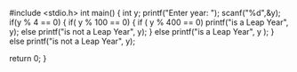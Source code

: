 #include <stdio.h>
int main()
{
int y;
printf("Enter year: ");
scanf("%d",&y);
 if(y % 4 == 0)
     {
     if( y % 100 == 0)
     {
     if ( y % 400 == 0)
     printf("is a Leap Year", y);
     else
     printf("is not a Leap Year", y);
     }
     else
     printf("is a Leap Year", y );
     }
     else
     printf("is not a Leap Year", y);

   return 0;
}
